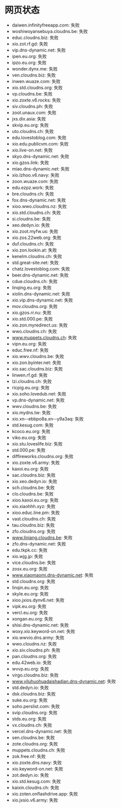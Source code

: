 # 网页状态
- daiwen.infinityfreeapp.com: 失败
- woshiwoyansebuya.cloudns.be: 失败
- educ.cloudns.biz: 失败
- xio.zot.rf.gd: 失败
- vip.dns-dynamic.net: 失败
- ipen.eu.org: 失败
- ipzo.eu.org: 失败
- wonder.dynx.me: 失败
- ven.cloudns.biz: 失败
- inwen.wuaze.com: 失败
- xio.std.cloudns.org: 失败
- vp.cloudns.be: 失败
- xio.zoxte.v6.rocks: 失败
- siv.cloudns.ph: 失败
- zoot.unaux.com: 失败
- jxs.dix.asia: 失败
- skvip.eu.org: 失败
- uto.cloudns.ch: 失败
- edu.lovestoblog.com: 失败
- xio.edu.publicvm.com: 失败
- xio.live-on.net: 失败
- skyo.dns-dynamic.net: 失败
- xio.gzos.link: 失败
- miao.dns-dynamic.net: 失败
- xio.lzhoo.v6.navy: 失败
- zoon.wuaze.com: 失败
- edu.ezpz.work: 失败
- bre.cloudns.ch: 失败
- fox.dns-dynamic.net: 失败
- xioo.wwo.cloudns.nz: 失败
- xio.std.cloudns.ch: 失败
- si.cloudns.be: 失败
- xeo.dedyn.io: 失败
- xio.zoot.myfw.us: 失败
- xio.zos.22web.org: 失败
- duf.cloudns.ch: 失败
- xio.zon.lookin.at: 失败
- kenelm.cloudns.ch: 失败
- std.great-site.net: 失败
- chatz.lovestoblog.com: 失败
- beer.dns-dynamic.net: 失败
- cdue.cloudns.ch: 失败
- linqing.eu.org: 失败
- xiolin.dns-dynamic.net: 失败
- xio.vip.dns-dynamic.net: 失败
- mov.cloudns.org: 失败
- xio.gzos.rr.nu: 失败
- xio.std.000.pe: 失败
- xio.zon.myredirect.us: 失败
- wwo.cloudns.ch: 失败
- www.muppets.cloudns.ch: 失败
- vipn.eu.org: 失败
- educ.free.nf: 失败
- xio.wwv.cloudns.be: 失败
- xio.zon.byinter.net: 失败
- xio.sac.cloudns.biz: 失败
- linwen.rf.gd: 失败
- lzi.cloudns.ch: 失败
- ricpig.eu.org: 失败
- xio.soho.lovedub.net: 失败
- vp.dns-dynamic.net: 失败
- wwv.cloudns.be: 失败
- xio.mydns.tw: 失败
- xio.xn--ebbpo8a.xn--y9a3aq: 失败
- std.kesug.com: 失败
- kcoco.eu.org: 失败
- viko.eu.org: 失败
- xio.stu.loveslife.biz: 失败
- std.000.pe: 失败
- diffireworks.cloudns.org: 失败
- xio.zoxte.v6.army: 失败
- kaxoi.eu.org: 失败
- sac.cloudns.biz: 失败
- xio.xeo.dedyn.io: 失败
- sch.cloudns.be: 失败
- clo.cloudns.be: 失败
- xioo.kaxoi.eu.org: 失败
- xio.xiaohhh.xyz: 失败
- xioo.educ.line.pm: 失败
- vast.cloudns.ch: 失败
- tau.cloudns.biz: 失败
- zfo.cloudns.org: 失败
- www.liniang.cloudns.be: 失败
- zfo.dns-dynamic.net: 失败
- edu.tkpk.cc: 失败
- xio.wjg.jp: 失败
- vice.cloudns.be: 失败
- zosx.eu.org: 失败
- www.xiaomaomi.dns-dynamic.net: 失败
- std.cloudns.org: 失败
- linqin.eu.org: 失败
- skyle.eu.org: 失败
- xioo.jxios.dynv6.net: 失败
- vipk.eu.org: 失败
- vercl.eu.org: 失败
- xongan.eu.org: 失败
- shisi.dns-dynamic.net: 失败
- woxy.xio.keyword-on.net: 失败
- xio.wwvio.dns.army: 失败
- wwo.cloudns.nz: 失败
- xio.siv.cloudns.ph: 失败
- pan.cloudns.org: 失败
- edu.42web.io: 失败
- wvvp.eu.org: 失败
- virgo.cloudns.biz: 失败
- www.yiluhuohuadaishadian.dns-dynamic.net: 失败
- std.dedyn.io: 失败
- dsk.cloudns.biz: 失败
- suke.eu.org: 失败
- soho.perslist.com: 失败
- svip.cloudns.org: 失败
- stds.eu.org: 失败
- vx.cloudns.ch: 失败
- vercel.dns-dynamic.net: 失败
- sen.cloudns.be: 失败
- zote.cloudns.org: 失败
- muppets.cloudns.ch: 失败
- zok.free.nf: 失败
- xio.zoxte.dns.navy: 失败
- xio.keyword-on.net: 失败
- zot.dedyn.io: 失败
- xio.std.kesug.com: 失败
- kaixin.cloudns.ch: 失败
- xio.zoten.onflashdrive.app: 失败
- xio.jxsio.v6.army: 失败
